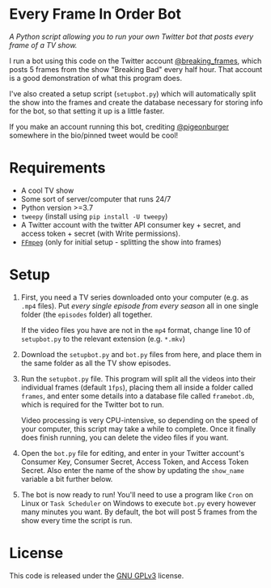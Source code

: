 # Every Frame In Order Bot

*A Python script allowing you to run your own Twitter bot that posts every frame of a TV show.*

I run a bot using this code on the Twitter account [@breaking_frames](https://twitter.com/breaking_frames), which posts 5 frames from the show "Breaking Bad" every half hour. That account is a good demonstration of what this program does.

I've also created a setup script (`setupbot.py`) which will automatically split the show into the frames and create the database necessary for storing info for the bot, so that setting it up is a little faster.

If you make an account running this bot, crediting [@pigeonburger](https://twitter.com/pigeonburger) somewhere in the bio/pinned tweet would be cool!

# Requirements

- A cool TV show
- Some sort of server/computer that runs 24/7
- Python version >=3.7
- `tweepy` (install using `pip install -U tweepy`) 
- A Twitter account with the twitter API consumer key + secret, and access token + secret (with Write permissions).
- [`FFmpeg`](https://ffmpeg.org) (only for initial setup - splitting the show into frames)

# Setup

1. First, you need a TV series downloaded onto your computer (e.g. as `.mp4` files). Put *every single episode from every season* all in one single folder (the `episodes` folder) all together. 

    If the video files you have are not in the `mp4` format, change line 10 of `setupbot.py` to the relevant extension (e.g. `*.mkv`)

2. Download the `setupbot.py` and `bot.py` files from here, and place them in the same folder as all the TV show episodes.

3. Run the `setupbot.py` file. This program will split all the videos into their individual frames (default `1fps`), placing them all inside a folder called `frames`, and enter some details into a database file called `framebot.db`, which is required for the Twitter bot to run. 

    Video processing is very CPU-intensive, so depending on the speed of your computer, this script may take a while to complete. Once it finally does finish running, you can delete the video files if you want.

4. Open the `bot.py` file for editing, and enter in your Twitter account's Consumer Key, Consumer Secret, Access Token, and Access Token Secret. Also enter the name of the show by updating the `show_name` variable a bit further below.

5. The bot is now ready to run! You'll need to use a program like `Cron` on Linux or `Task Scheduler` on Windows to execute `bot.py` every however many minutes you want. By default, the bot will post 5 frames from the show every time the script is run.

# License
This code is released under the [GNU GPLv3](https://www.gnu.org/licenses/gpl-3.0.html) license. 
